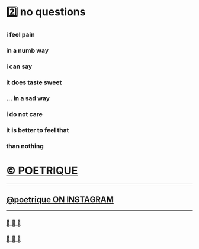 ﻿# :two: no questions        

### i feel pain     
### in a numb way     
### i can say     
### it does taste sweet     

### ... in a sad way     
### i do not care     
### it is better to feel that     
### than nothing     


# [&copy; POETRIQUE](http://instagram.com/poetrique) 

- - - 

## [@poetrique ON INSTAGRAM](http://instagram.com/poetrique)

- - -

###	[:yellow_heart: :arrow_up_small: :yellow_heart:](http://./01~one.md)

###	[:yellow_heart: :arrow_down_small: :yellow_heart:](http://./03~three.md)
